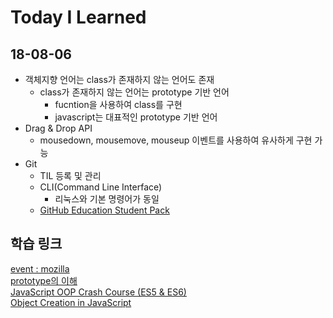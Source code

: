# Today I Learned
## 18-08-06
- 객체지향 언어는 class가 존재하지 않는 언어도 존재
    - class가 존재하지 않는 언어는 prototype 기반 언어
      - fucntion을 사용하여 class를 구현
      - javascript는 대표적인 prototype 기반 언어
- Drag & Drop API
  - mousedown, mousemove, mouseup 이벤트를 사용하여 유사하게 구현 가능
- Git
  - TIL 등록 및 관리
  - CLI(Command Line Interface)
    - 리눅스와 기본 명령어가 동일
  - [GitHub Education Student Pack](https://education.github.com/pack)


## 학습 링크
[event : mozilla](https://developer.mozilla.org/ko/docs/Web/API/Event)  
[prototype의 이해](http://www.nextree.co.kr/p7323/)  
[JavaScript OOP Crash Course (ES5 & ES6)](https://www.youtube.com/watch?v=vDJpGenyHaA&t=632s)  
[Object Creation in JavaScript](https://www.youtube.com/watch?v=GhbhD1HR5vk&list=PL0zVEGEvSaeHBZFy6Q8731rcwk0Gtuxub)
